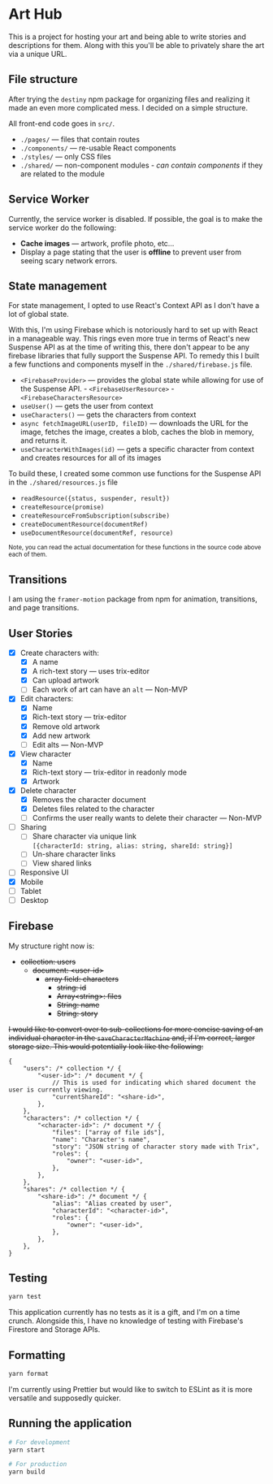 # Art Hub

This is a project for hosting your art and being able to write stories and descriptions for them. Along with this you'll be able to privately share the art via a unique URL.

## File structure

After trying the `destiny` npm package for organizing files and realizing it made an even more complicated mess. I decided on a simple structure.

All front-end code goes in `src/`.

- `./pages/` — files that contain routes
- `./components/` — re-usable React components
- `./styles/` — only CSS files
- `./shared/` — non-component modules
		- _can contain components_ if they are related to the module

## Service Worker

Currently, the service worker is disabled. If possible, the goal is to make the service worker do the following:

- **Cache images** — artwork, profile photo, etc…
- Display a page stating that the user is **offline** to prevent user from seeing scary network errors.

## State management

For state management, I opted to use React's Context API as I don't have a lot of global state.

With this, I'm using Firebase which is notoriously hard to set up with React in a manageable way. This rings even more true in terms of React's new Suspense API as at the time of writing this, there don't appear to be any firebase libraries that fully support the Suspense API. To remedy this I built a few functions and components myself in the `./shared/firebase.js` file.

- `<FirebaseProvider>` — provides the global state while allowing for use of the Suspense API.
		- `<FirebaseUserResource>`
		- `<FirebaseCharactersResource>`
- `useUser()` — gets the user from context
- `useCharacters()` — gets the characters from context
- `async fetchImageURL(userID, fileID)` — downloads the URL for the image, fetches the image, creates a blob, caches the blob in memory, and returns it.
- `useCharacterWithImages(id)` — gets a specific character from context and creates resources for all of its images

To build these, I created some common use functions for the Suspense API in the `./shared/resources.js` file

- `readResource({status, suspender, result})`
- `createResource(promise)`
- `createResourceFromSubscription(subscribe)`
- `createDocumentResource(documentRef)`
- `useDocumentResource(documentRef, resource)`

<small>Note, you can read the actual documentation for these functions in the source code above each of them.</small>

## Transitions

I am using the `framer-motion` package from npm for animation, transitions, and page transitions.

## User Stories

- [x] Create characters with:
	- [x] A name
	- [x] A rich-text story — uses trix-editor
	- [x] Can upload artwork
	- [ ] Each work of art can have an `alt` — Non-MVP
- [x] Edit characters:
	- [x] Name
	- [x] Rich-text story — trix-editor
	- [x] Remove old artwork
	- [x] Add new artwork
	- [ ] Edit alts — Non-MVP
- [x] View character
	- [x] Name
	- [x] Rich-text story — trix-editor in readonly mode
	- [x] Artwork
- [x] Delete character
  - [x] Removes the character document
  - [x] Deletes files related to the character
  - [ ] Confirms the user really wants to delete their character — Non-MVP
- [ ] Sharing
	- [ ] Share character via unique link <br>
		`[{characterId: string, alias: string, shareId: string}]`
	- [ ] Un-share character links
	- [ ] View shared links
- [ ] Responsive UI
 - [x] Mobile
 - [ ] Tablet
 - [ ] Desktop

## Firebase

My structure right now is:

- ~~collection: users~~
	- ~~document: \<user-id\>~~
		- ~~array field: characters~~
			- ~~string: id~~
			- ~~Array\<string\>: files~~
			- ~~String: name~~
			- ~~String: story~~

~~I would like to convert over to sub-collections for more concise saving of an individual character in the `saveCharacterMachine` and, if I'm correct, larger storage size. This would potentially look like the following:~~

```json5
{
	"users": /* collection */ {
		"<user-id>": /* document */ {
			// This is used for indicating which shared document the user is currently viewing.
			"currentShareId": "<share-id>",
		},
	},
	"characters": /* collection */ {
		"<character-id>": /* document */ {
			"files": ["array of file ids"],
			"name": "Character's name",
			"story": "JSON string of character story made with Trix",
			"roles": {
				"owner": "<user-id>",
			},
		},
	},
	"shares": /* collection */ {
		"<share-id>": /* document */ {
			"alias": "Alias created by user",
			"characterId": "<character-id>",
			"roles": {
				"owner": "<user-id>",
			},
		},
	},
}
```

## Testing

```bash
yarn test
```

This application currently has no tests as it is a gift, and I'm on a time crunch. Alongside this, I have no knowledge of testing with Firebase's Firestore and Storage APIs.

## Formatting

```bash
yarn format
```

I'm currently using Prettier but would like to switch to ESLint as it is more versatile and supposedly quicker.

## Running the application

```bash
# For development
yarn start

# For production
yarn build
```
